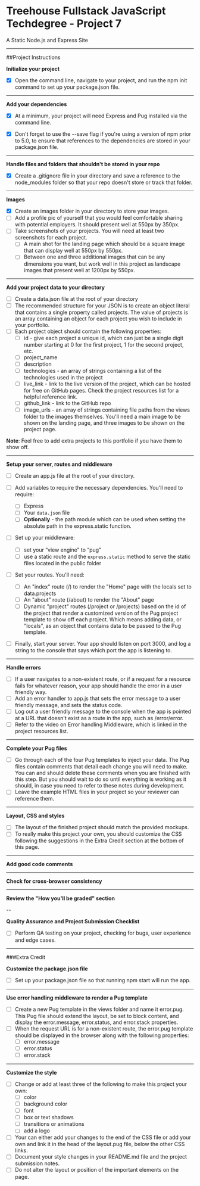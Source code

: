 # Treehouse Fullstack JavaScript Techdegree - Project 7 
A Static Node.js and Express Site

---

##Project Instructions

**Initialize your project**
- [x] Open the command line, navigate to your project, and run the npm init command to set up your package.json file.

---

**Add your dependencies**
- [x] At a minimum, your project will need Express and Pug installed via the command line.

- [x] Don't forget to use the --save flag if you're using a version of npm prior to 5.0, to ensure that references to the dependencies are stored in your package.json file.

---

**Handle files and folders that shouldn't be stored in your repo**

- [x] Create a .gitignore file in your directory and save a reference to the node_modules folder so that your repo doesn't store or track that folder.

---

**Images**

- [x] Create an images folder in your directory to store your images.
- [ ] Add a profile pic of yourself that you would feel comfortable sharing with potential employers. It should present well at 550px by 350px.
- [ ] Take screenshots of your projects. You will need at least two screenshots for each project.
  - [ ] A main shot for the landing page which should be a square image that can display well at 550px by 550px.
  - [ ] Between one and three additional images that can be any dimensions you want, but work well in this project as landscape images that present well at 1200px by 550px.
  
---

**Add your project data to your directory**

- [ ] Create a data.json file at the root of your directory
- [ ] The recommended structure for your JSON is to create an object literal that contains a single property called projects. The value of projects is an array containing an object for each project you wish to include in your portfolio.
- [ ] Each project object should contain the following properties:
  - [ ] id - give each project a unique id, which can just be a single digit number starting at 0 for the first project, 1 for the second project, etc.
  - [ ] project_name
  - [ ] description
  - [ ] technologies - an array of strings containing a list of the technologies used in the project
  - [ ] live_link - link to the live version of the project, which can be hosted for free on GitHub pages. Check the project resources list for a helpful reference link.
  - [ ] github_link - link to the GitHub repo
  - [ ] image_urls - an array of strings containing file paths from the views folder to the images themselves. You'll need a main image to be shown on the landing page, and three images to be shown on the project page.

**Note**: Feel free to add extra projects to this portfolio if you have them to show off.

---

**Setup your server, routes and middleware**

- [ ] Create an app.js file at the root of your directory.

- [ ] Add variables to require the necessary dependencies. You'll need to require:
    - [ ] Express
    - [ ] Your `data.json` file
    - [ ] **Optionally** - the path module which can be used when setting the absolute path in the express.static function.
    
- [ ] Set up your middleware:
    - [ ] set your “view engine” to “pug”
    - [ ] use a static route and the `express.static` method to serve the static files located in the public folder
    
- [ ] Set your routes. You'll need:
    - [ ] An "index" route (/) to render the "Home" page with the locals set to data.projects
    - [ ] An "about" route (/about) to render the "About" page
    - [ ] Dynamic "project" routes (/project or /projects) based on the id of the project that render a customized version of the Pug project template to show off each project. Which means adding data, or "locals", as an object that contains data to be passed to the Pug template.
    
- [ ] Finally, start your server. Your app should listen on port 3000, and log a string to the console that says which port the app is listening to.

---

**Handle errors**

- [ ] If a user navigates to a non-existent route, or if a request for a resource fails for whatever reason, your app should handle the error in a user friendly way.
- [ ] Add an error handler to app.js that sets the error message to a user friendly message, and sets the status code.
- [ ] Log out a user friendly message to the console when the app is pointed at a URL that doesn't exist as a route in the app, such as /error/error.
- [ ] Refer to the video on Error handling Middleware, which is linked in the project resources list.

---

**Complete your Pug files**

- [ ] Go through each of the four Pug templates to inject your data. The Pug files contain comments that detail each change you will need to make. You can and should delete these comments when you are finished with this step. But you should wait to do so until everything is working as it should, in case you need to refer to these notes during development.
- [ ] Leave the example HTML files in your project so your reviewer can reference them.

---

**Layout, CSS and styles**

- [ ] The layout of the finished project should match the provided mockups.
- [ ] To really make this project your own, you should customize the CSS following the suggestions in the Extra Credit section at the bottom of this page.

---

**Add good code comments**

---

**Check for cross-browser consistency**

---

**Review the "How you'll be graded" section**

--

**Quality Assurance and Project Submission Checklist**

- [ ] Perform QA testing on your project, checking for bugs, user experience and edge cases.

---

###Extra Credit

**Customize the package.json file**
- [ ] Set up your package.json file so that running npm start will run the app.

---

**Use error handling middleware to render a Pug template**

- [ ] Create a new Pug template in the views folder and name it error.pug. This Pug file should extend the layout, be set to block content, and display the error.message, error.status, and error.stack properties.
- [ ] When the request URL is for a non-existent route, the error.pug template should be displayed in the browser along with the following properties:
    - [ ] error.message
    - [ ] error.status
    - [ ] error.stack
    
---

**Customize the style**
- [ ] Change or add at least three of the following to make this project your own:
    - [ ] color
    - [ ] background color
    - [ ] font
    - [ ] box or text shadows
    - [ ] transitions or animations
    - [ ] add a logo
    
- [ ] Your can either add your changes to the end of the CSS file or add your own and link it in the head of the layout.pug file, below the other CSS links.
- [ ] Document your style changes in your README.md file and the project submission notes.
- [ ] Do not alter the layout or position of the important elements on the page.
